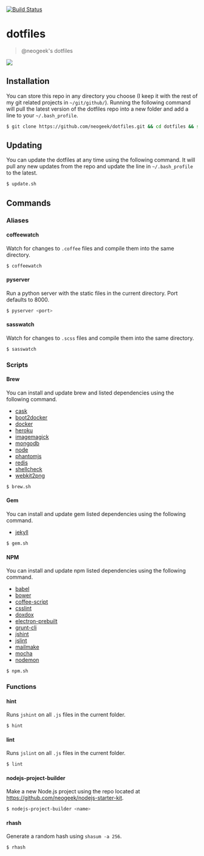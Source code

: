[![Build Status](https://travis-ci.org/neogeek/dotfiles.svg?branch=master)](https://travis-ci.org/neogeek/dotfiles)

# dotfiles

> @neogeek's dotfiles

![](http://i.imgur.com/Ght2rMp.png)

## Installation

You can store this repo in any directory you choose (I keep it with the rest of my git related projects in `~/git/github/`). Running the following command will pull the latest version of the dotfiles repo into a new folder and add a line to your `~/.bash_profile`.

```bash
$ git clone https://github.com/neogeek/dotfiles.git && cd dotfiles && source bootstrap.sh
```

## Updating

You can update the dotfiles at any time using the following command. It will pull any new updates from the repo and update the line in `~/.bash_profile` to the latest.

```bash
$ update.sh
```

## Commands

### Aliases

#### coffeewatch

Watch for changes to `.coffee` files and compile them into the same directory.

```bash
$ coffeewatch
```

#### pyserver

Run a python server with the static files in the current directory. Port defaults to 8000.

```bash
$ pyserver <port>
```

#### sasswatch

Watch for changes to `.scss` files and compile them into the same directory.

```bash
$ sasswatch
```

### Scripts

#### Brew

You can install and update brew and listed dependencies using the following command.

- [cask](http://caskroom.io)
- [boot2docker](http://boot2docker.io)
- [docker](https://www.docker.com)
- [heroku](https://toolbelt.heroku.com/standalone)
- [imagemagick](http://www.imagemagick.org/script/index.php)
- [mongodb](https://www.mongodb.org)
- [node](https://nodejs.org)
- [phantomjs](http://phantomjs.org)
- [redis](http://redis.io)
- [shellcheck](https://github.com/koalaman/shellcheck)
- [webkit2png](http://www.paulhammond.org/webkit2png/)

```bash
$ brew.sh
```

#### Gem

You can install and update gem listed dependencies using the following command.

- [jekyll](http://jekyllrb.com)

```bash
$ gem.sh
```

#### NPM

You can install and update npm listed dependencies using the following command.

- [babel](https://babeljs.io)
- [bower](http://bower.io)
- [coffee-script](http://coffeescript.org)
- [csslint](https://github.com/CSSLint/csslint)
- [doxdox](http://doxdox.org)
- [electron-prebuilt](https://github.com/mafintosh/electron-prebuilt)
- [grunt-cli](http://gruntjs.com)
- [jshint](https://www.npmjs.com/package/jshint)
- [jslint](https://www.npmjs.com/package/jslint)
- [mailmake](https://github.com/neogeek/mailmake)
- [mocha](http://mochajs.org)
- [nodemon](https://github.com/remy/nodemon)

```bash
$ npm.sh
```

### Functions

#### hint

Runs `jshint` on all `.js` files in the current folder.

```bash
$ hint
```

#### lint

Runs `jslint` on all `.js` files in the current folder.

```bash
$ lint
```

#### nodejs-project-builder

Make a new Node.js project using the repo located at <https://github.com/neogeek/nodejs-starter-kit>.

```bash
$ nodejs-project-builder <name>
```

#### rhash

Generate a random hash using `shasum -a 256`.

```bash
$ rhash
```
